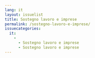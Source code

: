 ```yaml
---
lang: it
layout: issuelist
title: Sostegno lavoro e imprese
permalink: /sostegno-lavoro-e-imprese/
issuecategories: 
  it:
    - 
      - Sostegno lavoro e imprese
      - Sostegno lavoro e imprese
---
```


